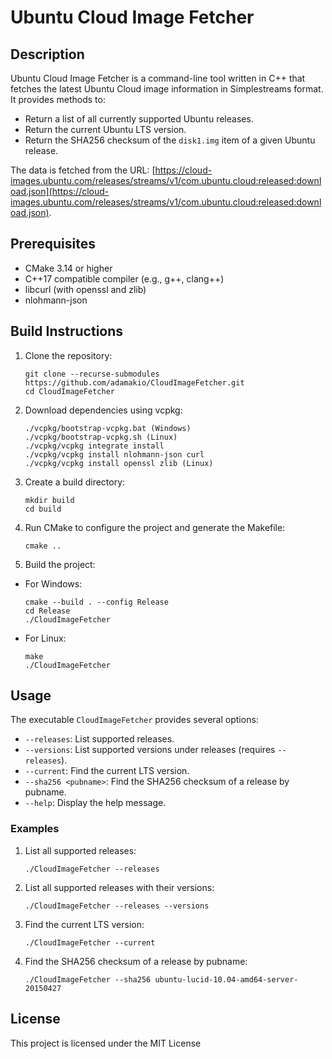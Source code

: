 # Ubuntu Cloud Image Fetcher

## Description

Ubuntu Cloud Image Fetcher is a command-line tool written in C++ that fetches the latest Ubuntu Cloud image information in Simplestreams format. It provides methods to:
- Return a list of all currently supported Ubuntu releases.
- Return the current Ubuntu LTS version.
- Return the SHA256 checksum of the `disk1.img` item of a given Ubuntu release.

The data is fetched from the URL: [https://cloud-images.ubuntu.com/releases/streams/v1/com.ubuntu.cloud:released:download.json](https://cloud-images.ubuntu.com/releases/streams/v1/com.ubuntu.cloud:released:download.json).

## Prerequisites

- CMake 3.14 or higher
- C++17 compatible compiler (e.g., g++, clang++)
- libcurl (with openssl and zlib)
- nlohmann-json

## Build Instructions

1. Clone the repository:
    ```
    git clone --recurse-submodules https://github.com/adamakio/CloudImageFetcher.git
    cd CloudImageFetcher
    ```

2. Download dependencies using vcpkg:
    ```
    ./vcpkg/bootstrap-vcpkg.bat (Windows)
    ./vcpkg/bootstrap-vcpkg.sh (Linux)
    ./vcpkg/vcpkg integrate install
    ./vcpkg/vcpkg install nlohmann-json curl
    ./vcpkg/vcpkg install openssl zlib (Linux)
    ```
    
2. Create a build directory:
    ```
    mkdir build
    cd build
    ```

3. Run CMake to configure the project and generate the Makefile:
    ```
    cmake ..
    ```

4. Build the project:

- For Windows:
	```
	cmake --build . --config Release
    cd Release
    ./CloudImageFetcher
	```
- For Linux:
    ```
    make
    ./CloudImageFetcher
	```     

## Usage
The executable `CloudImageFetcher` provides several options:

- `--releases`: List supported releases.
- `--versions`: List supported versions under releases (requires `--releases`).
- `--current`: Find the current LTS version.
- `--sha256 <pubname>`: Find the SHA256 checksum of a release by pubname.
- `--help`: Display the help message.

### Examples

1. List all supported releases:
    ```
    ./CloudImageFetcher --releases
    ```

2. List all supported releases with their versions:
    ```
    ./CloudImageFetcher --releases --versions
    ```

3. Find the current LTS version:
    ```
    ./CloudImageFetcher --current
    ```

4. Find the SHA256 checksum of a release by pubname:
    ```
    ./CloudImageFetcher --sha256 ubuntu-lucid-10.04-amd64-server-20150427
    ```

## License
This project is licensed under the MIT License 
